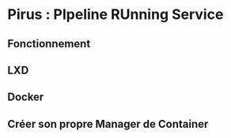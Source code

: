 # Pirus : PIpeline RUnning Service

## Fonctionnement


## LXD


## Docker


## Créer son propre Manager de Container

